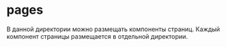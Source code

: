 # pages

В данной директории можно размещать компоненты страниц. Каждый компонент страницы размещается в отдельной директории.
